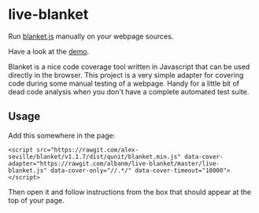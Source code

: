 # live-blanket
Run [blanket.js](https://github.com/alex-seville) manually on your webpage sources.

Have a look at the [demo](http://albanm.github.io/live-blanket/).

Blanket is a nice code coverage tool written in Javascript that can be used directly in the browser. This project is a very simple adapter for covering code during some manual testing of a webpage. Handy for a little bit of dead code analysis when you don't have a complete automated test suite.

## Usage

Add this somewhere in the page:

    <script src="https://rawgit.com/alex-seville/blanket/v1.1.7/dist/qunit/blanket.min.js" data-cover-adapter="https://rawgit.com/albanm/live-blanket/master/live-blanket.js" data-cover-only="//.*/" data-cover-timeout="10000"></script>

Then open it and follow instructions from the box that should appear at the top of your page.
